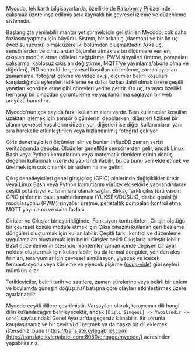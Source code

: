 Mycodo, tek kartlı bilgisayarlarda, özellikle de [Raspberry Pi](https://en.wikipedia.org/wiki/Raspberry_Pi) üzerinde çalışmak üzere inşa edilmiş açık kaynaklı bir çevresel izleme ve düzenleme sistemidir.

Başlangıçta yenilebilir mantar yetiştirmek için geliştirilen Mycodo, çok daha fazlasını yapmak için büyüdü. Sistem, bir arka uç (daemon) ve bir ön uç (web sunucusu) olmak üzere iki bölümden oluşmaktadır. Arka uç, sensörlerden ve cihazlardan ölçümler almak ve bu ölçümlere verilen, çıkışları modüle etme (röleleri değiştirme, PWM sinyalleri üretme, pompaları çalıştırma, kablosuz çıkışları değiştirme, MQTT'ye yayınlama/abone olma ve diğerleri), PID kontrolü ile çevresel koşulları düzenleme, zamanlayıcıları zamanlama, fotoğraf çekme ve video akışı, ölçümler belirli koşulları karşıladığında eylemleri tetikleme ve daha fazlası dahil olmak üzere çeşitli yanıtları koordine etme gibi görevleri yerine getirir. Ön uç, tarayıcı özellikli herhangi bir cihazdan görüntüleme ve yapılandırma sağlayan bir web arayüzü barındırır.

Mycodo'nun çok sayıda farklı kullanım alanı vardır. Bazı kullanıcılar koşulları uzaktan izlemek için sensör ölçümlerini depolarken, diğerleri fiziksel bir alanın çevresel koşullarını düzenliyor, diğerleri ise diğer kullanımların yanı sıra hareketle etkinleştirilen veya hızlandırılmış fotoğraf çekiyor.

Giriş denetleyicileri ölçümleri alır ve bunları InfluxDB zaman serisi veritabanında depolar. Ölçümler genellikle sensörlerden gelir, ancak Linux Bash veya Python komutlarının veya matematik denklemlerinin dönüş değerini kullanmak üzere de yapılandırılabilir, bu da bunu veri elde etmek ve üretmek için çok dinamik bir sistem haline getirir.

Çıkış denetleyicileri genel giriş/çıkış (GPIO) pinlerinde değişiklikler üretir veya Linux Bash veya Python komutlarını yürütecek şekilde yapılandırılarak çeşitli potansiyel kullanımlara olanak sağlar. Birkaç farklı çıkış türü vardır: GPIO pinlerinin basit anahtarlanması (YÜKSEK/DÜŞÜK), darbe genişliği modülasyonlu (PWM) sinyaller üretme, peristaltik pompaları kontrol etme, MQTT yayınlama ve daha fazlası.

Girişler ve Çıkışlar birleştirildiğinde, Fonksiyon kontrolörleri, Girişin ölçtüğü bir çevresel koşulu modüle etmek için Çıkış cihazını kullanan geri besleme döngüleri oluşturmak için kullanılabilir. Çeşitli farklı kontrol ve düzenleme uygulamaları oluşturmak için belirli Girişler belirli Çıkışlarla birleştirilebilir. Basit düzenlemenin ötesinde, Yöntemler zaman içinde değişen bir ayar noktası oluşturmak için kullanılabilir, bu da termal döngüler, yeniden akış fırınları, teraryumlar için çevresel simülasyon, yiyecek ve içecek fermantasyonu veya kürleme ve yiyecek pişirme ([sous-vide](https://en.wikipedia.org/wiki/Sous-vide)) gibi şeyleri mümkün kılar.

Tetikleyiciler, belirli tarih ve saatlere, zaman sürelerine veya belirli bir enlem ve boylamda güneşin doğuşuna/ batışına göre olayları etkinleştirmek üzere ayarlanabilir.

Mycodo çeşitli dillere çevrilmiştir. Varsayılan olarak, tarayıcının dili hangi dilin kullanılacağını belirleyecektir, ancak `[Dişli Simgesi] -> Yapılandır -> Genel` sayfasındaki Genel Ayarlar'da geçersiz kılınabilir. Bir sorunla karşılaşırsanız ve bir çeviriyi düzeltmek ya da başka bir dil eklemek isterseniz, bunu [https://translate.kylegabriel.com](http://translate.kylegabriel.com:8080/engage/mycodo/) adresinden yapabilirsiniz.
